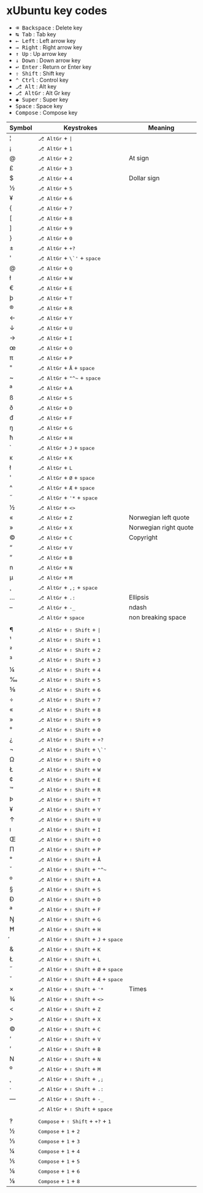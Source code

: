 xUbuntu key codes
=================

* <kbd>⌫ Backspace</kbd> : Delete key
* <kbd>↹ Tab</kbd> : Tab key
* <kbd>← Left</kbd> : Left arrow key
* <kbd>→ Right</kbd> : Right arrow key
* <kbd>↑ Up</kbd> : Up arrow key
* <kbd>↓ Down</kbd> : Down arrow key
* <kbd>↩ Enter</kbd> : Return or Enter key
* <kbd>⇧ Shift</kbd> : Shift key
* <kbd>⌃ Ctrl</kbd> : Control key
* <kbd>⎇ Alt</kbd> : Alt key
* <kbd>⎇ AltGr</kbd> : Alt Gr key
* <kbd>◆ Super</kbd> : Super key
* <kbd>Space</kbd> : Space key
* <kbd>Compose</kbd> : Compose key


| Symbol | Keystrokes                         | Meaning |
|--------|------------------------------------|-|
| ¦      | <kbd>⎇ AltGr</kbd> + <kbd>&verbar;</kbd> | |
| ¡      | <kbd>⎇ AltGr</kbd> + <kbd>1</kbd> | |
| @      | <kbd>⎇ AltGr</kbd> + <kbd>2</kbd> | At sign |
| £      | <kbd>⎇ AltGr</kbd> + <kbd>3</kbd> | |
| $      | <kbd>⎇ AltGr</kbd> + <kbd>4</kbd> | Dollar sign |
| ½      | <kbd>⎇ AltGr</kbd> + <kbd>5</kbd> | |
| ¥      | <kbd>⎇ AltGr</kbd> + <kbd>6</kbd> | |
| {      | <kbd>⎇ AltGr</kbd> + <kbd>7</kbd> | |
| [      | <kbd>⎇ AltGr</kbd> + <kbd>8</kbd> | |
| ]      | <kbd>⎇ AltGr</kbd> + <kbd>9</kbd> | |
| }      | <kbd>⎇ AltGr</kbd> + <kbd>0</kbd> | |
| ±      | <kbd>⎇ AltGr</kbd> + <kbd>+?</kbd> | |
| '      | <kbd>⎇ AltGr</kbd> + <kbd>\\`'</kbd> + <kbd>space</kbd> | |
| @      | <kbd>⎇ AltGr</kbd> + <kbd>Q</kbd> | |
| ł      | <kbd>⎇ AltGr</kbd> + <kbd>W</kbd> | |
| €      | <kbd>⎇ AltGr</kbd> + <kbd>E</kbd> | |
| þ      | <kbd>⎇ AltGr</kbd> + <kbd>T</kbd> | |
| ®      | <kbd>⎇ AltGr</kbd> + <kbd>R</kbd> | |
| ←      | <kbd>⎇ AltGr</kbd> + <kbd>Y</kbd> | |
| ↓      | <kbd>⎇ AltGr</kbd> + <kbd>U</kbd> | |
| →      | <kbd>⎇ AltGr</kbd> + <kbd>I</kbd> | |
| œ      | <kbd>⎇ AltGr</kbd> + <kbd>O</kbd> | |
| π      | <kbd>⎇ AltGr</kbd> + <kbd>P</kbd> | |
| "      | <kbd>⎇ AltGr</kbd> + <kbd>Å</kbd> + <kbd>space</kbd> | |
| ~      | <kbd>⎇ AltGr</kbd> + <kbd>"^~</kbd> + <kbd>space</kbd> | |
| ª      | <kbd>⎇ AltGr</kbd> + <kbd>A</kbd> | |
| ß      | <kbd>⎇ AltGr</kbd> + <kbd>S</kbd> | |
| ð      | <kbd>⎇ AltGr</kbd> + <kbd>D</kbd> | |
| đ      | <kbd>⎇ AltGr</kbd> + <kbd>F</kbd> | |
| ŋ      | <kbd>⎇ AltGr</kbd> + <kbd>G</kbd> | |
| ħ      | <kbd>⎇ AltGr</kbd> + <kbd>H</kbd> | |
| ̉       | <kbd>⎇ AltGr</kbd> + <kbd>J</kbd> + <kbd>space</kbd> | |
| ĸ      | <kbd>⎇ AltGr</kbd> + <kbd>K</kbd> | |
| ł      | <kbd>⎇ AltGr</kbd> + <kbd>L</kbd> | |
| '      | <kbd>⎇ AltGr</kbd> + <kbd>Ø</kbd> + <kbd>space</kbd> | |
| ^      | <kbd>⎇ AltGr</kbd> + <kbd>Æ</kbd> + <kbd>space</kbd> | |
| ˝      | <kbd>⎇ AltGr</kbd> + <kbd>'*</kbd> + <kbd>space</kbd> | |
| ½      | <kbd>⎇ AltGr</kbd> + <kbd>&lt;&gt;</kbd> | |
| «      | <kbd>⎇ AltGr</kbd> + <kbd>Z</kbd> | Norwegian left quote |
| »      | <kbd>⎇ AltGr</kbd> + <kbd>X</kbd> | Norwegian right quote |
| ©      | <kbd>⎇ AltGr</kbd> + <kbd>C</kbd> | Copyright |
| “      | <kbd>⎇ AltGr</kbd> + <kbd>V</kbd> | |
| ”      | <kbd>⎇ AltGr</kbd> + <kbd>B</kbd> | |
| n      | <kbd>⎇ AltGr</kbd> + <kbd>N</kbd> | |
| µ      | <kbd>⎇ AltGr</kbd> + <kbd>M</kbd> | |
| ¸      | <kbd>⎇ AltGr</kbd> + <kbd>,;</kbd> + <kbd>space</kbd> | |
| …      | <kbd>⎇ AltGr</kbd> + <kbd>.:</kbd> | Ellipsis |
| –      | <kbd>⎇ AltGr</kbd> + <kbd>-_</kbd> | ndash |
|        | <kbd>⎇ AltGr</kbd> + <kbd>space</kbd> | non breaking space |
|        |                                     | |
| ¶      | <kbd>⎇ AltGr</kbd> + <kbd>⇧ Shift</kbd> + <kbd>&verbar;</kbd> | |
| ¹      | <kbd>⎇ AltGr</kbd> + <kbd>⇧ Shift</kbd> + <kbd>1</kbd> | |
| ²      | <kbd>⎇ AltGr</kbd> + <kbd>⇧ Shift</kbd> + <kbd>2</kbd> | |
| ³      | <kbd>⎇ AltGr</kbd> + <kbd>⇧ Shift</kbd> + <kbd>3</kbd> | |
| ¼      | <kbd>⎇ AltGr</kbd> + <kbd>⇧ Shift</kbd> + <kbd>4</kbd> | |
| ‰      | <kbd>⎇ AltGr</kbd> + <kbd>⇧ Shift</kbd> + <kbd>5</kbd> | |
| ⅝      | <kbd>⎇ AltGr</kbd> + <kbd>⇧ Shift</kbd> + <kbd>6</kbd> | |
| ÷      | <kbd>⎇ AltGr</kbd> + <kbd>⇧ Shift</kbd> + <kbd>7</kbd>    | |
| «      | <kbd>⎇ AltGr</kbd> + <kbd>⇧ Shift</kbd> + <kbd>8</kbd>    | |
| »      | <kbd>⎇ AltGr</kbd> + <kbd>⇧ Shift</kbd> + <kbd>9</kbd>    | |
| °      | <kbd>⎇ AltGr</kbd> + <kbd>⇧ Shift</kbd> + <kbd>0</kbd>    | |
| ¿      | <kbd>⎇ AltGr</kbd> + <kbd>⇧ Shift</kbd> + <kbd>+?</kbd>   | |
| ¬      | <kbd>⎇ AltGr</kbd> + <kbd>⇧ Shift</kbd> + <kbd>\\`'</kbd> | |
| Ω      | <kbd>⎇ AltGr</kbd> + <kbd>⇧ Shift</kbd> + <kbd>Q</kbd> | |
| Ł      | <kbd>⎇ AltGr</kbd> + <kbd>⇧ Shift</kbd> + <kbd>W</kbd> | |
| ¢      | <kbd>⎇ AltGr</kbd> + <kbd>⇧ Shift</kbd> + <kbd>E</kbd> | |
| ™      | <kbd>⎇ AltGr</kbd> + <kbd>⇧ Shift</kbd> + <kbd>R</kbd> | |
| Þ      | <kbd>⎇ AltGr</kbd> + <kbd>⇧ Shift</kbd> + <kbd>T</kbd> | |
| ¥      | <kbd>⎇ AltGr</kbd> + <kbd>⇧ Shift</kbd> + <kbd>Y</kbd> | |
| ↑      | <kbd>⎇ AltGr</kbd> + <kbd>⇧ Shift</kbd> + <kbd>U</kbd> | |
| ı      | <kbd>⎇ AltGr</kbd> + <kbd>⇧ Shift</kbd> + <kbd>I</kbd> | |
| Œ      | <kbd>⎇ AltGr</kbd> + <kbd>⇧ Shift</kbd> + <kbd>O</kbd> | |
| Π      | <kbd>⎇ AltGr</kbd> + <kbd>⇧ Shift</kbd> + <kbd>P</kbd> | |
| °      | <kbd>⎇ AltGr</kbd> + <kbd>⇧ Shift</kbd> + <kbd>Å</kbd> | |
| ˇ      | <kbd>⎇ AltGr</kbd> + <kbd>⇧ Shift</kbd> + <kbd>"^~</kbd> | |
| º      | <kbd>⎇ AltGr</kbd> + <kbd>⇧ Shift</kbd> + <kbd>A</kbd> | |
| §      | <kbd>⎇ AltGr</kbd> + <kbd>⇧ Shift</kbd> + <kbd>S</kbd> | |
| Ð      | <kbd>⎇ AltGr</kbd> + <kbd>⇧ Shift</kbd> + <kbd>D</kbd> | |
| ª      | <kbd>⎇ AltGr</kbd> + <kbd>⇧ Shift</kbd> + <kbd>F</kbd> | |
| Ŋ      | <kbd>⎇ AltGr</kbd> + <kbd>⇧ Shift</kbd> + <kbd>G</kbd> | |
| Ħ      | <kbd>⎇ AltGr</kbd> + <kbd>⇧ Shift</kbd> + <kbd>H</kbd> | |
| ̛      | <kbd>⎇ AltGr</kbd> + <kbd>⇧ Shift</kbd> + <kbd>J</kbd> + <kbd>space</kbd> | |
| &     | <kbd>⎇ AltGr</kbd> + <kbd>⇧ Shift</kbd> + <kbd>K</kbd> | |
| Ł      | <kbd>⎇ AltGr</kbd> + <kbd>⇧ Shift</kbd> + <kbd>L</kbd> | |
| ˝      | <kbd>⎇ AltGr</kbd> + <kbd>⇧ Shift</kbd> + <kbd>Ø</kbd> + <kbd>space</kbd> | |
| ˇ      | <kbd>⎇ AltGr</kbd> + <kbd>⇧ Shift</kbd> + <kbd>Æ</kbd> + <kbd>space</kbd> | |
| ×      | <kbd>⎇ AltGr</kbd> + <kbd>⇧ Shift</kbd> + <kbd>'*</kbd>                   | Times |
| ¾      | <kbd>⎇ AltGr</kbd> + <kbd>⇧ Shift</kbd> + <kbd>&lt;&gt;</kbd> | |
| <      | <kbd>⎇ AltGr</kbd> + <kbd>⇧ Shift</kbd> + <kbd>Z</kbd> | |
| >      | <kbd>⎇ AltGr</kbd> + <kbd>⇧ Shift</kbd> + <kbd>X</kbd> | |
| ©      | <kbd>⎇ AltGr</kbd> + <kbd>⇧ Shift</kbd> + <kbd>C</kbd> | |
| ‘      | <kbd>⎇ AltGr</kbd> + <kbd>⇧ Shift</kbd> + <kbd>V</kbd> | |
| ’      | <kbd>⎇ AltGr</kbd> + <kbd>⇧ Shift</kbd> + <kbd>B</kbd> | |
| N      | <kbd>⎇ AltGr</kbd> + <kbd>⇧ Shift</kbd> + <kbd>N</kbd> | |
| º      | <kbd>⎇ AltGr</kbd> + <kbd>⇧ Shift</kbd> + <kbd>M</kbd> | |
| ˛      | <kbd>⎇ AltGr</kbd> + <kbd>⇧ Shift</kbd> + <kbd>,;</kbd> | |
| ·      | <kbd>⎇ AltGr</kbd> + <kbd>⇧ Shift</kbd> + <kbd>.:</kbd> | |
| —      | <kbd>⎇ AltGr</kbd> + <kbd>⇧ Shift</kbd> + <kbd>-_</kbd> | |
|        | <kbd>⎇ AltGr</kbd> + <kbd>⇧ Shift</kbd> + <kbd>space</kbd> | |
|        | | |
| ­‽      | <kbd>Compose</kbd> + <kbd>⇧ Shift</kbd> + <kbd>+?</kbd> + <kbd>1</kbd> | |
| ½     | <kbd>Compose</kbd> + <kbd>1</kbd> + <kbd>2</kbd> | |
| ⅓      | <kbd>Compose</kbd> + <kbd>1</kbd> + <kbd>3</kbd> | |
| ¼      | <kbd>Compose</kbd> + <kbd>1</kbd> + <kbd>4</kbd> | |
| ⅕      | <kbd>Compose</kbd> + <kbd>1</kbd> + <kbd>5</kbd> | |
| ⅙      | <kbd>Compose</kbd> + <kbd>1</kbd> + <kbd>6</kbd> | |
| ⅛      | <kbd>Compose</kbd> + <kbd>1</kbd> + <kbd>8</kbd> | |
